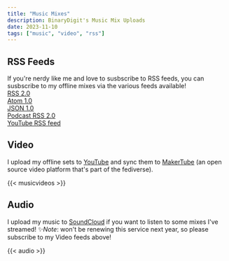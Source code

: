 ```yaml
---
title: "Music Mixes"
description: BinaryDigit's Music Mix Uploads
date: 2023-11-10
tags: ["music", "video", "rss"]
---
```

## RSS Feeds

If you're nerdy like me and love to susbscribe to RSS feeds, you can susbscribe to my offline mixes via the various feeds available! <br>
[RSS 2.0](https://makertube.net/feeds/videos.xml?videoChannelId=899) <br>
[Atom 1.0](https://makertube.net/feeds/videos.atom?videoChannelId=899) <br>
[JSON 1.0](https://makertube.net/feeds/videos.json?videoChannelId=899) <br> 
[Podcast RSS 2.0](https://makertube.net/feeds/podcast/videos.xml?videoChannelId=899) <br>
[YouTube RSS feed](https://www.youtube.com/playlist?list=PLzkZmAguzYHlcXU2TmP5wqUS0vo02xoR_) <br>


## Video 

I upload my offline sets to [YouTube](https://youtube.com/BinaryDigit) and sync them to [MakerTube](https://makertube.net/c/binarymixes/) (an open source video platform that's part of the fediverse). 


{{< musicvideos >}}

## Audio

I upload my music to [SoundCloud](https://soundcloud.com/binarymixes) if you want to listen to some mixes I've streamed! 
✨*Note*: won't be renewing this service next year, so please subscribe to my Video feeds above!

{{< audio >}}